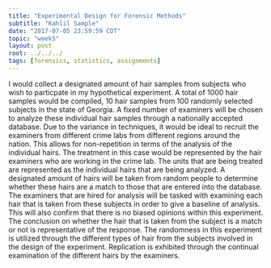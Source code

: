 ```yaml
---
title: "Experimental Design for Forensic Methods"
subtitle: "Kahlil Sample"
date: "2017-07-05 23:59:59 CDT"
topic: "week5"
layout: post
root: ../../../
tags: [forensics, statistics, assignments]
---
```



I would collect a designated amount of hair samples from subjects who wish to particpate in my hypothetical experiment. A total of 1000 hair samples would be compiled, 10 hair samples from 100 randomly selected subjects in the state of Georgia. A fixed number of examiners will be chosen to analyze these individual hair samples through a nationally accepted database. Due to the variance in techniques, it would be ideal to recruit the examiners from different crime labs from different regions around the nation. This allows for non-repetition in terms of the analysis of the individual hairs. The treatment in this case would be represented by the hair examiners who are working in the crime lab. The units that are being treated are represented as the individual hairs that are being analyzed. A designated amount of hairs will be taken from random people to determine whether these hairs are a match to those that are entered into the database. The examiners that are hired for analysis will be tasked with examining each hair that is taken from these subjects in order to give a baseline of analysis. This will also confirm that there is no biased opinions within this experiment. The conclusion on whether the hair that is taken from the subject is a match or not is representative of the response. The randomness in this experiment is utilized through the different types of hair from the subjects involved in the design of the experiment. Replication is exhibited through the continual examination of the different hairs by the examiners.
